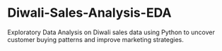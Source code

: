 # Diwali-Sales-Analysis-EDA
Exploratory Data Analysis on Diwali sales data using Python to uncover customer buying patterns and improve marketing strategies.
